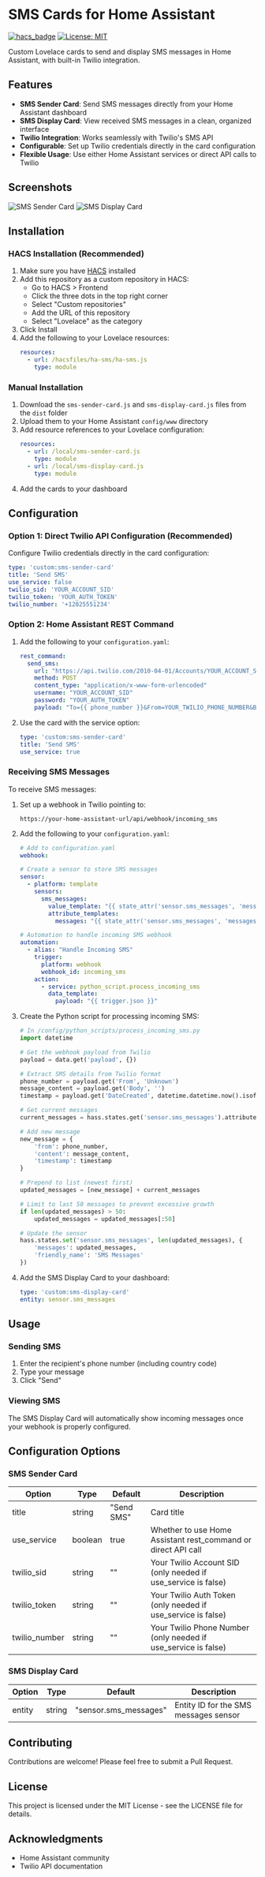 # SMS Cards for Home Assistant

[![hacs_badge](https://img.shields.io/badge/HACS-Custom-orange.svg)](https://github.com/custom-components/hacs)
[![License: MIT](https://img.shields.io/badge/License-MIT-yellow.svg)](https://opensource.org/licenses/MIT)

Custom Lovelace cards to send and display SMS messages in Home Assistant, with built-in Twilio integration.

## Features

- **SMS Sender Card**: Send SMS messages directly from your Home Assistant dashboard
- **SMS Display Card**: View received SMS messages in a clean, organized interface
- **Twilio Integration**: Works seamlessly with Twilio's SMS API
- **Configurable**: Set up Twilio credentials directly in the card configuration
- **Flexible Usage**: Use either Home Assistant services or direct API calls to Twilio

## Screenshots

![SMS Sender Card](screenshots/sender-card.png)
![SMS Display Card](screenshots/display-card.png)

## Installation

### HACS Installation (Recommended)

1. Make sure you have [HACS](https://hacs.xyz/) installed
2. Add this repository as a custom repository in HACS:
    - Go to HACS > Frontend
    - Click the three dots in the top right corner
    - Select "Custom repositories"
    - Add the URL of this repository
    - Select "Lovelace" as the category
3. Click Install
4. Add the following to your Lovelace resources:
   ```yaml
   resources:
     - url: /hacsfiles/ha-sms/ha-sms.js
       type: module

### Manual Installation

1. Download the `sms-sender-card.js` and `sms-display-card.js` files from the `dist` folder
2. Upload them to your Home Assistant `config/www` directory
3. Add resource references to your Lovelace configuration:
   ```yaml
   resources:
     - url: /local/sms-sender-card.js
       type: module
     - url: /local/sms-display-card.js
       type: module
   ```
4. Add the cards to your dashboard

## Configuration

### Option 1: Direct Twilio API Configuration (Recommended)

Configure Twilio credentials directly in the card configuration:

```yaml
type: 'custom:sms-sender-card'
title: 'Send SMS'
use_service: false
twilio_sid: 'YOUR_ACCOUNT_SID'
twilio_token: 'YOUR_AUTH_TOKEN'
twilio_number: '+12025551234'
```

### Option 2: Home Assistant REST Command

1. Add the following to your `configuration.yaml`:
   ```yaml
   rest_command:
     send_sms:
       url: "https://api.twilio.com/2010-04-01/Accounts/YOUR_ACCOUNT_SID/Messages.json"
       method: POST
       content_type: "application/x-www-form-urlencoded"
       username: "YOUR_ACCOUNT_SID"
       password: "YOUR_AUTH_TOKEN"
       payload: "To={{ phone_number }}&From=YOUR_TWILIO_PHONE_NUMBER&Body={{ message }}"
   ```

2. Use the card with the service option:
   ```yaml
   type: 'custom:sms-sender-card'
   title: 'Send SMS'
   use_service: true
   ```

### Receiving SMS Messages

To receive SMS messages:

1. Set up a webhook in Twilio pointing to:
   ```
   https://your-home-assistant-url/api/webhook/incoming_sms
   ```

2. Add the following to your `configuration.yaml`:
   ```yaml
   # Add to configuration.yaml
   webhook:

   # Create a sensor to store SMS messages
   sensor:
     - platform: template
       sensors:
         sms_messages:
           value_template: "{{ state_attr('sensor.sms_messages', 'messages') | tojson }}"
           attribute_templates:
             messages: "{{ state_attr('sensor.sms_messages', 'messages') or [] }}"

   # Automation to handle incoming SMS webhook
   automation:
     - alias: "Handle Incoming SMS"
       trigger:
         platform: webhook
         webhook_id: incoming_sms
       action:
         - service: python_script.process_incoming_sms
           data_template:
             payload: "{{ trigger.json }}"
   ```

3. Create the Python script for processing incoming SMS:
   ```python
   # In /config/python_scripts/process_incoming_sms.py
   import datetime
   
   # Get the webhook payload from Twilio
   payload = data.get('payload', {})
   
   # Extract SMS details from Twilio format
   phone_number = payload.get('From', 'Unknown')
   message_content = payload.get('Body', '')
   timestamp = payload.get('DateCreated', datetime.datetime.now().isoformat())
   
   # Get current messages
   current_messages = hass.states.get('sensor.sms_messages').attributes.get('messages', [])
   
   # Add new message
   new_message = {
       'from': phone_number,
       'content': message_content,
       'timestamp': timestamp
   }
   
   # Prepend to list (newest first)
   updated_messages = [new_message] + current_messages
   
   # Limit to last 50 messages to prevent excessive growth
   if len(updated_messages) > 50:
       updated_messages = updated_messages[:50]
   
   # Update the sensor
   hass.states.set('sensor.sms_messages', len(updated_messages), {
       'messages': updated_messages,
       'friendly_name': 'SMS Messages'
   })
   ```

4. Add the SMS Display Card to your dashboard:
   ```yaml
   type: 'custom:sms-display-card'
   entity: sensor.sms_messages
   ```

## Usage

### Sending SMS
1. Enter the recipient's phone number (including country code)
2. Type your message
3. Click "Send"

### Viewing SMS
The SMS Display Card will automatically show incoming messages once your webhook is properly configured.

## Configuration Options

### SMS Sender Card
| Option | Type | Default | Description |
|--------|------|---------|-------------|
| title | string | "Send SMS" | Card title |
| use_service | boolean | true | Whether to use Home Assistant rest_command or direct API call |
| twilio_sid | string | "" | Your Twilio Account SID (only needed if use_service is false) |
| twilio_token | string | "" | Your Twilio Auth Token (only needed if use_service is false) |
| twilio_number | string | "" | Your Twilio Phone Number (only needed if use_service is false) |

### SMS Display Card
| Option | Type | Default | Description |
|--------|------|---------|-------------|
| entity | string | "sensor.sms_messages" | Entity ID for the SMS messages sensor |

## Contributing

Contributions are welcome! Please feel free to submit a Pull Request.

## License

This project is licensed under the MIT License - see the LICENSE file for details.

## Acknowledgments

- Home Assistant community
- Twilio API documentation